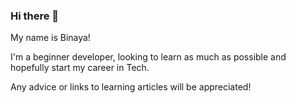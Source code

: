 ### Hi there 👋

My name is Binaya!

I'm a beginner developer, looking to learn as much as possible and hopefully start my career in Tech. 

Any advice or links to learning articles will be appreciated!

<!--
**Binaya2/Binaya2** is a ✨ _special_ ✨ repository because its `README.md` (this file) appears on your GitHub profile.

Here are some ideas to get you started:

- 🔭 I’m currently working on ...
- 🌱 I’m currently learning ...
- 👯 I’m looking to collaborate on ...
- 🤔 I’m looking for help with ...
- 💬 Ask me about ...
- 📫 How to reach me: ...
- 😄 Pronouns: ...
- ⚡ Fun fact: ...
-->
